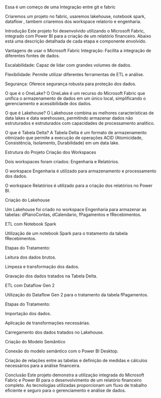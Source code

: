 Essa é um começo de uma Integração entre git e fabric

Criaremos um projeto no fabric, usaremos lakehouse, notebook spark, dataflow , tambem criaremos dos workspace relatorio e engenharia.

Introdução
Este projeto foi desenvolvido utilizando o Microsoft Fabric, integrado com Power BI para a criação de um relatório financeiro. Abaixo está uma descrição detalhada de cada etapa e componente envolvido.

Vantagens de usar o Microsoft Fabric
Integração: Facilita a integração de diferentes fontes de dados.

Escalabilidade: Capaz de lidar com grandes volumes de dados.

Flexibilidade: Permite utilizar diferentes ferramentas de ETL e análise.

Segurança: Oferece segurança robusta para proteção dos dados.

O que é o OneLake?
O OneLake é um recurso do Microsoft Fabric que unifica o armazenamento de dados em um único local, simplificando o gerenciamento e acessibilidade dos dados.

O que é Lakehouse?
O Lakehouse combina as melhores características de data lakes e data warehouses, permitindo armazenar dados não estruturados e estruturados com capacidades de processamento analítico.

O que é Tabela Delta?
A Tabela Delta é um formato de armazenamento otimizado que permite a execução de operações ACID (Atomicidade, Consistência, Isolamento, Durabilidade) em um data lake.

Estrutura do Projeto
Criação dos Workspaces

Dois workspaces foram criados: Engenharia e Relatórios.

O workspace Engenharia é utilizado para armazenamento e processamento dos dados.

O workspace Relatórios é utilizado para a criação dos relatórios no Power BI.

Criação do Lakehouse

Um Lakehouse foi criado no workspace Engenharia para armazenar as tabelas: dPlanoContas, dCalendario, fPagamentos e fRecebimentos.

ETL com Notebook Spark

Utilização de um notebook Spark para o tratamento da tabela fRecebimentos.

Etapas do Tratamento:

Leitura dos dados brutos.

Limpeza e transformação dos dados.

Gravação dos dados tratados na Tabela Delta.

ETL com Dataflow Gen 2

Utilização do Dataflow Gen 2 para o tratamento da tabela fPagamentos.

Etapas do Tratamento:

Importação dos dados.

Aplicação de transformações necessárias.

Carregamento dos dados tratados no Lakehouse.

Criação do Modelo Semântico

Conexão do modelo semântico com o Power BI Desktop.

Criação de relações entre as tabelas e definição de medidas e cálculos necessários para a análise financeira.

Conclusão
Este projeto demonstra a utilização integrada do Microsoft Fabric e Power BI para o desenvolvimento de um relatório financeiro completo.
As tecnologias utilizadas proporcionam um fluxo de trabalho eficiente e seguro para o gerenciamento e análise de dados.
